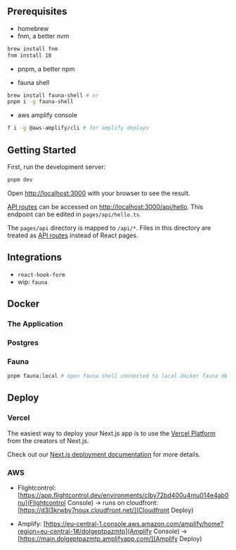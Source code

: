 ## Prerequisites

- homebrew
- fnm, a better nvm

```zsh
brew install fnm
fnm install 18
```

- pnpm, a better npm

- fauna shell

```zsh
brew install fauna-shell # or
pnpm i -g fauna-shell
```

- aws amplify console

```zsh
f i -g @aws-amplify/cli # for amplify deploys
```

## Getting Started

First, run the development server:

```zsh
pnpm dev
```

Open [http://localhost:3000](http://localhost:3000) with your browser to see the result.

[API routes](https://nextjs.org/docs/api-routes/introduction) can be accessed on [http://localhost:3000/api/hello](http://localhost:3000/api/hello). This endpoint can be edited in `pages/api/hello.ts`.

The `pages/api` directory is mapped to `/api/*`. Files in this directory are treated as [API routes](https://nextjs.org/docs/api-routes/introduction) instead of React pages.

## Integrations

- `react-hook-form`
- wip: `fauna`

## Docker

### The Application

### Postgres

### Fauna

```zsh
pnpm fauna:local # open fauna shell connected to local docker fauna db
```

## Deploy

### Vercel

The easiest way to deploy your Next.js app is to use the [Vercel Platform](https://vercel.com/new?utm_medium=default-template&filter=next.js&utm_source=create-next-app&utm_campaign=create-next-app-readme) from the creators of Next.js.

Check out our [Next.js deployment documentation](https://nextjs.org/docs/deployment) for more details.

### AWS

- Flightcontrol: [https://app.flightcontrol.dev/environments/clby72bd400u4mu014e4ab0nu](Flightcontrol Console)
  -> runs on cloudfront: [https://d3l3krwby7noux.cloudfront.net/](Cloudfront Deploy)

- Amplify: [https://eu-central-1.console.aws.amazon.com/amplify/home?region=eu-central-1#/dolgeptpazmtp](Amplify Console)
  -> [https://main.dolgeptpazmtp.amplifyapp.com/](Amplify Deploy)

